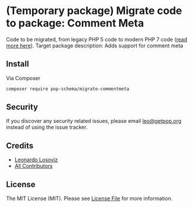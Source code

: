 # (Temporary package) Migrate code to package: Comment Meta

Code to be migrated, from legacy PHP 5 code to modern PHP 7 code ([read more here](https://github.com/leoloso/PoP#codebase-migration)). Target package description:  Adds support for comment meta

## Install

Via Composer

``` bash
composer require pop-schema/migrate-commentmeta
```

## Security

If you discover any security related issues, please email leo@getpop.org instead of using the issue tracker.

## Credits

- [Leonardo Losoviz][link-author]
- [All Contributors][link-contributors]

## License

The MIT License (MIT). Please see [License File](LICENSE.md) for more information.

[ico-version]: https://img.shields.io/packagist/v/pop-schema/commentmeta.svg?style=flat-square
[ico-license]: https://img.shields.io/badge/license-MIT-brightgreen.svg?style=flat-square
[ico-travis]: https://img.shields.io/travis/pop-schema/commentmeta/master.svg?style=flat-square
[ico-scrutinizer]: https://img.shields.io/scrutinizer/coverage/g/pop-schema/commentmeta.svg?style=flat-square
[ico-code-quality]: https://img.shields.io/scrutinizer/g/pop-schema/commentmeta.svg?style=flat-square
[ico-downloads]: https://img.shields.io/packagist/dt/pop-schema/commentmeta.svg?style=flat-square

[link-packagist]: https://packagist.org/packages/pop-schema/commentmeta
[link-travis]: https://travis-ci.org/pop-schema/commentmeta
[link-scrutinizer]: https://scrutinizer-ci.com/g/pop-schema/commentmeta/code-structure
[link-code-quality]: https://scrutinizer-ci.com/g/pop-schema/commentmeta
[link-downloads]: https://packagist.org/packages/pop-schema/commentmeta
[link-author]: https://github.com/leoloso
[link-contributors]: ../../../../../../contributors

